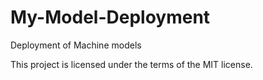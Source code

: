# My-Model-Deployment
Deployment of Machine models


This project is licensed under the terms of the MIT license.
